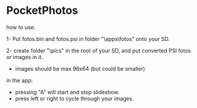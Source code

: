 # PocketPhotos

how to use:

1- Put fotos.bin and fotos.psi in folder "\apps\fotos" onto your SD.

2- create folder "\pics" in the root of your SD, and put converted PSI fotos or images in it.
   - images should be max 96x64 (but could be smaller)


in the app:
- pressing "A" will start and stop slideshow.
- press left or right to cycle through your images.

